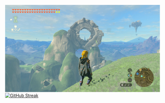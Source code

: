 ![Kakariko Doughnut](photos/games/tears/Kakariko_Doughnut.png)
[![GitHub Streak](https://streak-stats.demolab.com?user=jeffpar&theme=dark)](https://git.io/streak-stats)

